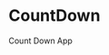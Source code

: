 # CountDown
 Count Down App
          
                            
                                                                                                                                                        
                                                                                                        
                                                                                                         
                                                                                                  
                                                                                      
                                                           
                                       
                                 
           
         
          

